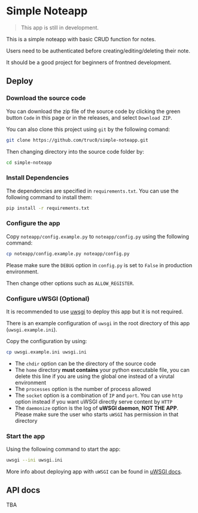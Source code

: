 # Simple Noteapp

> This app is still in development.

This is a simple noteapp with basic CRUD function for notes.

Users need to be authenticated before creating/editing/deleting their note.

It should be a good project for beginners of frontned development.

## Deploy

### Download the source code 

You can download the zip file of the source code by clicking the green button `Code` in this page or in the releases, and select `Download ZIP`.

You can also clone this project using `git` by the following comand:

```bash
git clone https://github.com/truc0/simple-noteapp.git
```

Then changing directory into the source code folder by:

```bash
cd simple-noteapp
```

### Install Dependencies

The dependencies are specified in `requirements.txt`. You can use the following command to install them:

```bash
pip install -r requirements.txt
```

### Configure the app

Copy `noteapp/config.example.py` to `noteapp/config.py` using the following command:

```bash
cp noteapp/config.example.py noteapp/config.py
```

Please make sure the `DEBUG` option in `config.py` is set to `False` in production environment.

Then change other options such as `ALLOW_REGISTER`.

### Configure uWSGI (Optional)

It is recommended to use [uwsgi](https://uwsgi-docs.readthedocs.io/en/latest/) to deploy this app but it is not required.

There is an example configuration of `uwsgi` in the root directory of this app (`uwsgi.example.ini`).

Copy the configuration by using:

```bash
cp uwsgi.example.ini uwsgi.ini
```

- The `chdir` option can be the directory of the source code
- The `home` directory **must contains** your python executable file, you can delete this line if you are using the global one instead of a virutal environment
- The `processes` option is the number of process allowed
- The `socket` option is a combination of `IP` and `port`. You can use `http` option instead if you want uWSGI directly serve content by `HTTP` 
- The `daemonize` option is the log of **uWSGI daemon**, **NOT THE APP**. Please make sure the user who starts `uWSGI` has permission in that directory

### Start the app

Using the following command to start the app:

```bash
uwsgi --ini uwsgi.ini
```

More info about deploying app with `uWSGI` can be found in [uWSGI docs](https://uwsgi-docs.readthedocs.io/en/latest/).


## API docs

TBA